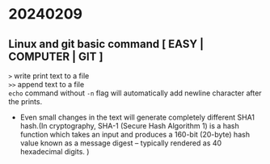 
# 20240209

## Linux and git basic command [ EASY | COMPUTER | GIT ]

`>` write print text to a file \
`>>` append text to a file \
`echo` command without `-n` flag will automatically add newline character after the prints.

* Even small changes in the text will generate completely different SHA1 hash.(In cryptography, SHA-1 (Secure Hash Algorithm 1) is a hash function which takes an input and produces a 160-bit (20-byte) hash value known as a message digest – typically rendered as 40 hexadecimal digits. )


